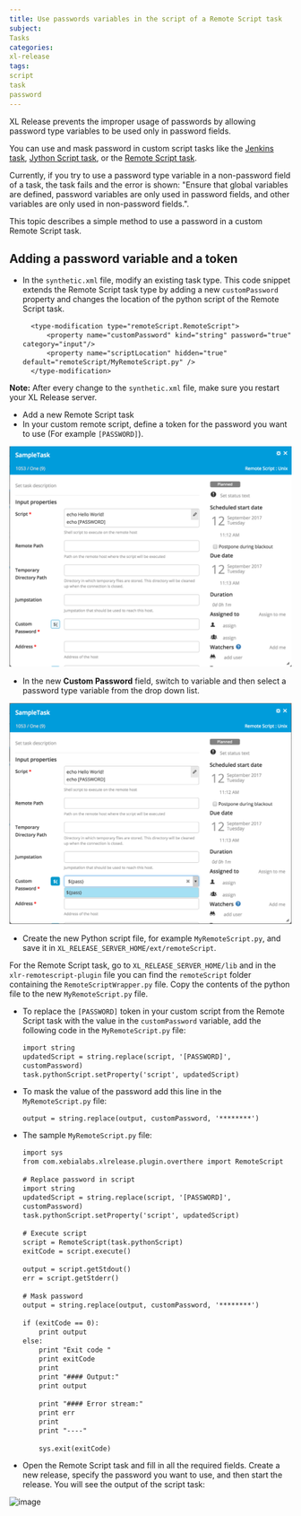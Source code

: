 ```yaml
---
title: Use passwords variables in the script of a Remote Script task
subject:
Tasks
categories:
xl-release
tags:
script
task
password
---
```


XL Release prevents the improper usage of passwords by allowing password type variables to be used only in password fields.

You can use and mask password in custom script tasks like the [Jenkins task](/xl-release/how-to/create-a-jenkins-task.html), [Jython Script task](/xl-release/how-to/create-a-jython-script-task.html), or the [Remote Script task](/xl-release/how-to/remote-script-plugin.html).

Currently, if you try to use a password type variable in a non-password field of a task, the task fails and the error is shown: "Ensure that global variables are defined, password variables are only used in password fields, and other variables are only used in non-password fields.".

This topic describes a simple method to use a password in a custom Remote Script task.

## Adding a password variable and a token

* In the `synthetic.xml` file, modify an existing task type. This code snippet extends the Remote Script task type by adding a new `customPassword` property and changes the location of the python script of the Remote Script task.

        <type-modification type="remoteScript.RemoteScript">
            <property name="customPassword" kind="string" password="true" category="input"/>
            <property name="scriptLocation" hidden="true" default="remoteScript/MyRemoteScript.py" />
        </type-modification>

**Note:** After every change to the `synthetic.xml` file, make sure you restart your XL Release server.

* Add a new Remote Script task
* In your custom remote script, define a token for the password you want to use (For example `[PASSWORD]`).

![image](../images/add-token.png)

* In the new **Custom Password** field, switch to variable and then select a password type variable from the drop down list.

![image](../images/set-custom-password.png)

* Create the new Python script file, for example `MyRemoteScript.py`, and save it in `XL_RELEASE_SERVER_HOME/ext/remoteScript`.

For the Remote Script task, go to `XL_RELEASE_SERVER_HOME/lib` and in the `xlr-remotescript-plugin` file you can find the `remoteScript` folder containing the `RemoteScriptWrapper.py` file. Copy the contents of the python file to the new `MyRemoteScript.py` file.

* To replace the `[PASSWORD]` token in your custom script from the Remote Script task with the value in the `customPassword` variable, add the following code in the `MyRemoteScript.py` file:

      import string
      updatedScript = string.replace(script, '[PASSWORD]', customPassword)
      task.pythonScript.setProperty('script', updatedScript)  

* To mask the value of the password add this line in the `MyRemoteScript.py` file:

      output = string.replace(output, customPassword, '********')

* The sample `MyRemoteScript.py` file:

      import sys
      from com.xebialabs.xlrelease.plugin.overthere import RemoteScript

      # Replace password in script
      import string
      updatedScript = string.replace(script, '[PASSWORD]', customPassword)
      task.pythonScript.setProperty('script', updatedScript)

      # Execute script
      script = RemoteScript(task.pythonScript)
      exitCode = script.execute()

      output = script.getStdout()
      err = script.getStderr()

      # Mask password
      output = string.replace(output, customPassword, '********')

      if (exitCode == 0):
          print output
      else:
          print "Exit code "
          print exitCode
          print
          print "#### Output:"
          print output

          print "#### Error stream:"
          print err
          print
          print "----"

          sys.exit(exitCode)        

* Open the Remote Script task and fill in all the required fields. Create a new release, specify the password you want to use, and then start the release. You will see the output of the script task:    

![image](../images/script-task-output.png)
